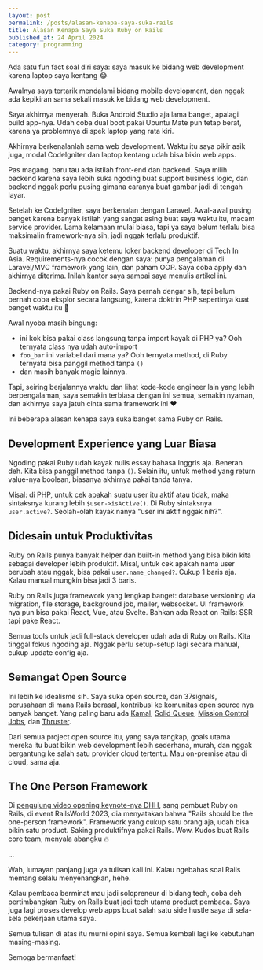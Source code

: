 ```yaml
---
layout: post
permalink: /posts/alasan-kenapa-saya-suka-rails
title: Alasan Kenapa Saya Suka Ruby on Rails
published_at: 24 April 2024
category: programming
---
```


Ada satu fun fact soal diri saya: saya masuk ke bidang web development karena laptop saya kentang 😂

Awalnya saya tertarik mendalami bidang mobile development, dan nggak ada kepikiran sama sekali masuk ke bidang web development.

Saya akhirnya menyerah. Buka Android Studio aja lama banget, apalagi build app-nya. Udah coba dual boot pakai Ubuntu Mate pun tetap berat, karena ya problemnya di spek laptop yang rata kiri.
<!--more-->
Akhirnya berkenalanlah sama web development. Waktu itu saya pikir asik juga, modal CodeIgniter dan laptop kentang udah bisa bikin web apps.

Pas magang, baru tau ada istilah front-end dan backend. Saya milih backend karena saya lebih suka ngoding buat support business logic, dan backend nggak perlu pusing gimana caranya buat gambar jadi di tengah layar.

Setelah ke CodeIgniter, saya berkenalan dengan Laravel. Awal-awal pusing banget karena banyak istilah yang sangat asing buat saya waktu itu, macam service provider. Lama kelamaan mulai biasa, tapi ya saya belum terlalu bisa maksimalin framework-nya sih, jadi nggak terlalu produktif.

Suatu waktu, akhirnya saya ketemu loker backend developer di Tech In Asia. Requirements-nya cocok dengan saya: punya pengalaman di Laravel/MVC framework yang lain, dan paham OOP. Saya coba apply dan akhirnya diterima. Inilah kantor saya sampai saya menulis artikel ini.

Backend-nya pakai Ruby on Rails. Saya pernah dengar sih, tapi belum pernah coba eksplor secara langsung, karena doktrin PHP sepertinya kuat banget waktu itu 🤣

Awal nyoba masih bingung:
- ini kok bisa pakai class langsung tanpa import kayak di PHP ya? Ooh ternyata class nya udah auto-import
- `foo_bar` ini variabel dari mana ya? Ooh ternyata method, di Ruby ternyata bisa panggil method tanpa `()`
- dan masih banyak magic lainnya.

Tapi, seiring berjalannya waktu dan lihat kode-kode engineer lain yang lebih berpengalaman, saya semakin terbiasa dengan ini semua, semakin nyaman, dan akhirnya saya jatuh cinta sama framework ini ❤️

Ini beberapa alasan kenapa saya suka banget sama Ruby on Rails.

## Development Experience yang Luar Biasa

Ngoding pakai Ruby udah kayak nulis essay bahasa Inggris aja. Beneran deh. Kita bisa panggil method tanpa `()`. Selain itu, untuk method yang return value-nya boolean, biasanya akhirnya pakai tanda tanya.

Misal: di PHP, untuk cek apakah suatu user itu aktif atau tidak, maka sintaksnya kurang lebih `$user->isActive()`. Di Ruby sintaksnya `user.active?`. Seolah-olah kayak nanya "user ini aktif nggak nih?".

## Didesain untuk Produktivitas

Ruby on Rails punya banyak helper dan built-in method yang bisa bikin kita sebagai developer lebih produktif. Misal, untuk cek apakah nama user berubah atau nggak, bisa pakai `user.name_changed?`. Cukup 1 baris aja. Kalau manual mungkin bisa jadi 3 baris.

Ruby on Rails juga framework yang lengkap banget: database versioning via migration, file storage, background job, mailer, websocket. UI framework nya pun bisa pakai React, Vue, atau Svelte. Bahkan ada React on Rails: SSR tapi pake React.

Semua tools untuk jadi full-stack developer udah ada di Ruby on Rails. Kita tinggal fokus ngoding aja. Nggak perlu setup-setup lagi secara manual, cukup update config aja.

## Semangat Open Source

Ini lebih ke idealisme sih. Saya suka open source, dan 37signals, perusahaan di mana Rails berasal, kontribusi ke komunitas open source nya banyak banget. Yang paling baru ada [Kamal](https://github.com/basecamp/kamal), [Solid Queue](https://github.com/rails/solid_queue), [Mission Control Jobs](https://github.com/rails/mission_control-jobs), dan [Thruster](https://github.com/basecamp/thruster).

Dari semua project open source itu, yang saya tangkap, goals utama mereka itu buat bikin web development lebih sederhana, murah, dan nggak bergantung ke salah satu provider cloud tertentu. Mau on-premise atau di cloud, sama aja.

## The One Person Framework

Di [pengujung video opening keynote-nya DHH](https://youtu.be/iqXjGiQ_D-A?t=3686), sang pembuat Ruby on Rails, di event RailsWorld 2023, dia menyatakan bahwa "Rails should be the one-person framework". Framework yang cukup satu orang aja, udah bisa bikin satu product. Saking produktifnya pakai Rails. Wow. Kudos buat Rails core team, menyala abangku 🔥

...

Wah, lumayan panjang juga ya tulisan kali ini. Kalau ngebahas soal Rails memang selalu menyenangkan, hehe.

Kalau pembaca berminat mau jadi solopreneur di bidang tech, coba deh pertimbangkan Ruby on Rails buat jadi tech utama product pembaca. Saya juga lagi proses develop web apps buat salah satu side hustle saya di sela-sela pekerjaan utama saya.

Semua tulisan di atas itu murni opini saya. Semua kembali lagi ke kebutuhan masing-masing.

Semoga bermanfaat!
